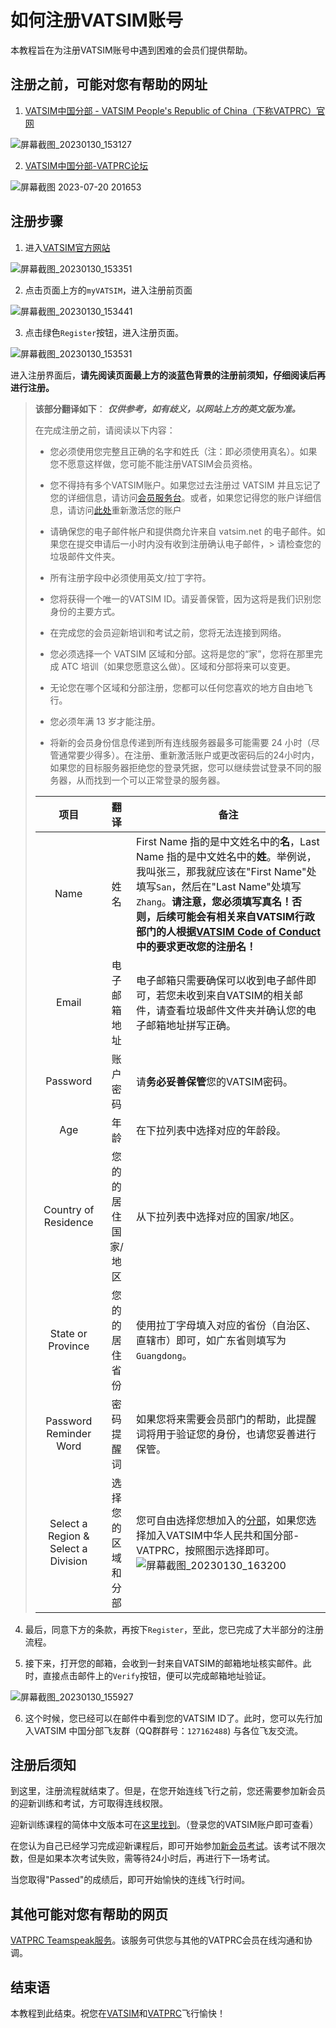 # 如何注册VATSIM账号

本教程旨在为注册VATSIM账号中遇到困难的会员们提供帮助。

## 注册之前，可能对您有帮助的网址

1. [VATSIM中国分部 - VATSIM People's Republic of China（下称VATPRC）官网](https://www.vatprc.net/)

![屏幕截图_20230130_153127](https://github.com/websterzh/vatprc-wiki/assets/77222341/e7d083c5-cfab-4164-a7e0-62d9431368b8)


2. [VATSIM中国分部-VATPRC论坛](https://community.vatprc.net/)

![屏幕截图 2023-07-20 201653](https://github.com/websterzh/vatprc-wiki/assets/77222341/6f9e3da2-ea27-430e-8983-e0ed8cf18133)


## 注册步骤

1. 进入[VATSIM官方网站](https://vatsim.net/)

![屏幕截图_20230130_153351](https://github.com/websterzh/vatprc-wiki/assets/77222341/422d4c8a-9e28-4a89-8688-4758a00b9132)


2. 点击页面上方的```myVATSIM```，进入注册前页面

![屏幕截图_20230130_153441](https://github.com/websterzh/vatprc-wiki/assets/77222341/94d0fe79-58b4-421c-a8e2-1105104df5b1)


3. 点击绿色```Register```按钮，进入注册页面。

![屏幕截图_20230130_153531](https://github.com/websterzh/vatprc-wiki/assets/77222341/1df652f9-2698-495f-a284-3877145b1f06)


进入注册界面后，**请先阅读页面最上方的淡蓝色背景的注册前须知，仔细阅读后再进行注册。**

> **该部分翻译如下**：
> ***仅供参考，如有歧义，以网站上方的英文版为准。***
>
> 在完成注册之前，请阅读以下内容：
>
> - 您必须使用您完整且正确的名字和姓氏（注：即必须使用真名）。如果您不愿意这样做，您可能不能注册VATSIM会员资格。
>
> - 您不得持有多个VATSIM账户。如果您过去注册过 VATSIM 并且忘记了您的详细信息，请访问[会员服务台](https://support.vatsim.net/)。或者，如果您记得您的账户详细信息，请访问[此处](https://my.vatsim.net/reactivate)重新激活您的账户
>
> - 请确保您的电子邮件帐户和提供商允许来自 vatsim.net 的电子邮件。如果您在提交申请后一小时内没有收到注册确认电子邮件，> 请检查您的垃圾邮件文件夹。
>
> - 所有注册字段中必须使用英文/拉丁字符。
>
> - 您将获得一个唯一的VATSIM ID。请妥善保管，因为这将是我们识别您身份的主要方式。
>
> - 在完成您的会员迎新培训和考试之前，您将无法连接到网络。
>
> - 您必须选择一个 VATSIM 区域和分部。这将是您的“家”，您将在那里完成 ATC 培训（如果您愿意这么做）。区域和分部将来可以变更。
>
> - 无论您在哪个区域和分部注册，您都可以任何您喜欢的地方自由地飞行。
>
> - 您必须年满 13 岁才能注册。
>
> - 将新的会员身份信息传递到所有连线服务器最多可能需要 24 小时（尽管通常要少得多）。在注册、重新激活账户或更改密码后的24小时内，如果您的目标服务器拒绝您的登录凭据，您可以继续尝试登录不同的服务器，从而找到一个可以正常登录的服务器。
> 
> | 项目 | 翻译 | 备注 |
> | :---: | :---: | --- |
> | Name | 姓名 | First Name 指的是中文姓名中的**名**，Last Name 指的是中文姓名中的**姓**。举例说，我叫张三，那我就应该在"First Name"处填写```San```，然后在"Last Name"处填写```Zhang```。**请注意，您必须填写真名！否则，后续可能会有相关来自VATSIM行政部门的人根据[VATSIM Code of Conduct](https://vatsim.net/documents/code-of-conduct/)中的要求更改您的注册名！**|
> | Email | 电子邮箱地址 | 电子邮箱只需要确保可以收到电子邮件即可，若您未收到来自VATSIM的相关邮件，请查看垃圾邮件文件夹并确认您的电子邮箱地址拼写正确。|
> | Password | 账户密码 | 请**务必妥善保管**您的VATSIM密码。|
> | Age | 年龄 | 在下拉列表中选择对应的年龄段。|
> | Country of Residence | 您的的居住国家/地区 | 从下拉列表中选择对应的国家/地区。 |
> | State or Province | 您的的居住省份 | 使用拉丁字母填入对应的省份（自治区、直辖市）即可，如广东省则填写为```Guangdong```。|
> | Password Reminder Word | 密码提醒词 | 如果您将来需要会员部门的帮助，此提醒词将用于验证您的身份，也请您妥善进行保管。 |
> | Select a Region & Select a Division | 选择您的区域和分部 | 您可自由选择您想加入的[分部](https://vatsim.net/docs/about/regions)，如果您选择加入VATSIM中华人民共和国分部-VATPRC，按照图示选择即可。![屏幕截图_20230130_163200](https://github.com/websterzh/vatprc-wiki/assets/77222341/4e1bdd70-9cde-408d-b629-a74675f2c802)|

4. 最后，同意下方的条款，再按下```Register```，至此，您已完成了大半部分的注册流程。

5. 接下来，打开您的邮箱，会收到一封来自VATSIM的邮箱地址核实邮件。此时，直接点击邮件上的```Verify```按钮，便可以完成邮箱地址验证。

![屏幕截图_20230130_155927](https://github.com/websterzh/vatprc-wiki/assets/77222341/05154b76-2080-4d42-97fc-af335f44fddb)


6. 这个时候，您已经可以在邮件中看到您的VATSIM ID了。此时，您可以先行加入VATSIM 中国分部飞友群（QQ群群号：```127162488```) 与各位飞友交流。

## 注册后须知
 到这里，注册流程就结束了。但是，在您开始连线飞行之前，您还需要参加新会员的迎新训练和考试，方可取得连线权限。

迎新训练课程的简体中文版本可在[这里找到](https://my.vatsim.net/learn/new-member-orientation-course/section/123)。（登录您的VATSIM账户即可查看）

在您认为自己已经学习完成迎新课程后，即可开始参加[新会员考试](https://my.vatsim.net/exams)。该考试不限次数，但是如果本次考试失败，需等待24小时后，再进行下一场考试。

当您取得"Passed"的成绩后，即可开始愉快的连线飞行时间。

## 其他可能对您有帮助的网页

[VATPRC Teamspeak服务](https://www.vatprc.net/ts3)。该服务可供您与其他的VATPRC会员在线沟通和协调。

## 结束语
本教程到此结束。祝您在[VATSIM](https://www.vatsim.net)和[VATPRC](https://www.vatprc.net)飞行愉快！
